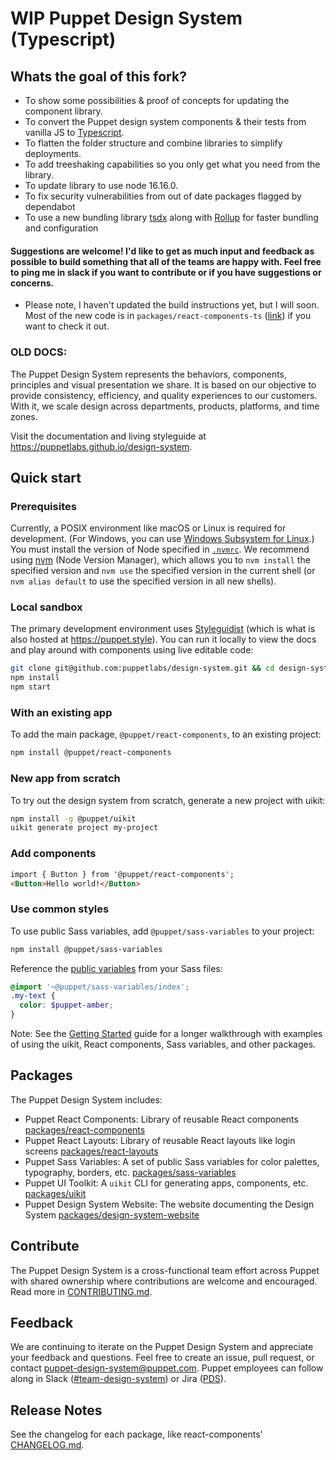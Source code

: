 # WIP Puppet Design System (Typescript)

## Whats the goal of this fork?
- To show some possibilities & proof of concepts for updating the component library.
- To convert the Puppet design system components & their tests from vanilla JS to [Typescript](https://www.typescriptlang.org/docs/handbook/typescript-from-scratch.html).
- To flatten the folder structure and combine libraries to simplify deployments.
- To add treeshaking capabilities so you only get what you need from the library.
- To update library to use node 16.16.0.
- To fix security vulnerabilities from out of date packages flagged by dependabot
- To use a new bundling library [tsdx](https://tsdx.io/) along with [Rollup](https://rollupjs.org/guide/en/#overview) for faster bundling and configuration

#### Suggestions are welcome! I'd like to get as much input and feedback as possible to build something that all of the teams are happy with. Feel free to ping me in slack if you want to contribute or if you have suggestions or concerns. 

* Please note, I haven't updated the build instructions yet, but I will soon. Most of the new code is in `packages/react-components-ts` ([link](https://github.com/Krable55/ts-design-system/tree/main/packages/react-components-ts)) if you want to check it out. 

### OLD DOCS:

The Puppet Design System represents the behaviors, components, principles and visual presentation we share. It is based on our objective to provide consistency, efficiency, and quality experiences to our customers. With it, we scale design across departments, products, platforms, and time zones.

Visit the documentation and living styleguide at <https://puppetlabs.github.io/design-system>.

## Quick start

### Prerequisites

Currently, a POSIX environment like macOS or Linux is required for development. (For Windows, you can use [Windows Subsystem for Linux](https://docs.microsoft.com/en-us/windows/wsl/).) You must install the version of Node specified in [`.nvmrc`](.nvmrc). We recommend using [nvm](https://github.com/nvm-sh/nvm) (Node Version Manager), which allows you to `nvm install` the specified version and `nvm use` the specified version in the current shell (or `nvm alias default` to use the specified version in all new shells).

### Local sandbox

The primary development environment uses [Styleguidist](https://react-styleguidist.js.org) (which is what is also hosted at <https://puppet.style>). You can run it locally to view the docs and play around with components using live editable code:

```sh
git clone git@github.com:puppetlabs/design-system.git && cd design-system
npm install
npm start
```

### With an existing app

To add the main package, `@puppet/react-components`, to an existing project:

```sh
npm install @puppet/react-components
```

### New app from scratch

To try out the design system from scratch, generate a new project with uikit:

```sh
npm install -g @puppet/uikit
uikit generate project my-project
```

### Add components

```html
import { Button } from '@puppet/react-components';
<Button>Hello world!</Button>
```

### Use common styles

To use public Sass variables, add `@puppet/sass-variables` to your project:

```sh
npm install @puppet/sass-variables
```

Reference the [public variables](packages/sass-variables) from your Sass files:

```scss
@import '~@puppet/sass-variables/index';
.my-text {
  color: $puppet-amber;
}
```

Note: See the [Getting Started](getting-started.md) guide for a longer walkthrough with examples of using the uikit, React components, Sass variables, and other packages.

## Packages

The Puppet Design System includes:

- Puppet React Components: Library of reusable React components [packages/react-components](packages/react-components)
- Puppet React Layouts: Library of reusable React layouts like login screens [packages/react-layouts](packages/react-layouts)
- Puppet Sass Variables: A set of public Sass variables for color palettes, typography, borders, etc. [packages/sass-variables](packages/sass-variables)
- Puppet UI Toolkit: A `uikit` CLI for generating apps, components, etc. [packages/uikit](packages/uikit)
- Puppet Design System Website: The website documenting the Design System [packages/design-system-website](packages/design-system-website)

## Contribute

The Puppet Design System is a cross-functional team effort across Puppet with shared ownership where contributions are welcome and encouraged. Read more in [CONTRIBUTING.md](CONTRIBUTING.md).

## Feedback

We are continuing to iterate on the Puppet Design System and appreciate your feedback and questions. Feel free to create an issue, pull request, or contact <puppet-design-system@puppet.com>. Puppet employees can follow along in Slack ([#team-design-system](https://puppet.slack.com/messages/CFFECRQAY)) or Jira ([PDS](https://tickets.puppetlabs.com/secure/RapidBoard.jspa?projectKey=PDS&rapidView=1018&view=planning)).


## Release Notes

See the changelog for each package, like react-components' [CHANGELOG.md](CHANGELOG.md).
